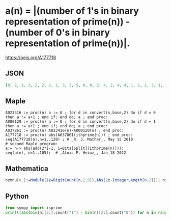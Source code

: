 # a\(n\) \= \|\(number of 1's in binary representation of prime\(n\)\) \- \(number of 0's in binary representation of prime\(n\)\)\|\.
https://oeis.org/A177718
## JSON
```JSON
[0, 2, 1, 3, 2, 2, 1, 1, 3, 3, 5, 0, 0, 2, 4, 2, 4, 4, 1, 1, 1, 3, 1, 1, 1, 1, 3, 3, 3, 1, 7, 2, 2, 0, 0, 2, 2, 0, 2, 2, 2, 2, 6, 2, 0, 2, 2, 6, 2, 2, 2, 6, 2, 6, 5, 1, 1, 1, 1, 1, 1, 1, 1, 3, 1, 3, 1, 1, 3, 3, 1, 3, 5, 3, 5, 7, 1, 1, 1, 1, 1, 1, 5, 1, 5, 5, 1, 1, 3, 5, 3, 7, 5, 5, 5, 7, 7, 4, 2, 0, 2, 0, 0, 0, 2]
```
## Maple
```Maple
A023416 := proc(n) a := 0 ; for d in convert(n,base,2) do if d = 0 then a := a+1 ; end if; end do; a ; end proc:
A000120 := proc(n) a := 0 ; for d in convert(n,base,2) do if d = 1 then a := a+1 ; end if; end do; a ; end proc:
A037861 := proc(n) A023416(n)-A000120(n) ; end proc:
A177718 := proc(n) abs(A037861(ithprime(n))) ; end proc: seq(A177718(n),n=1..120) ; # _R. J. Mathar_, May 15 2010
# second Maple program:
a:= n-> abs(add(2*i-1, i=Bits[Split](ithprime(n)))):
seq(a(n), n=1..105);  # _Alois P. Heinz_, Jan 18 2022
```
## Mathematica
```Mathematica
nzmnu[n_]:=Module[{z=DigitCount[n,2,0]},Abs[2z-IntegerLength[n,2]]]; nzmnu/@ Prime[Range[110]] (* _Harvey P. Dale_, Feb 15 2015 *)
```
## Python
```Python
from sympy import isprime
print([abs(bin(n)[2:].count("1") - bin(n)[2:].count("0")) for n in range (0,1000) if isprime(n)]) # _Karl-Heinz Hofmann_, Jan 18 2022
```

